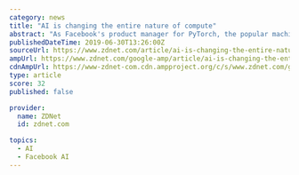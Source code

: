 ```yaml
---
category: news
title: "AI is changing the entire nature of compute"
abstract: "As Facebook's product manager for PyTorch, the popular machine learning training library, told ZDNet in May, \"Models keep getting bigger and bigger, they are really, really big, and really expensive to train.\" The biggest models these days often cannot be ..."
publishedDateTime: 2019-06-30T13:26:00Z
sourceUrl: https://www.zdnet.com/article/ai-is-changing-the-entire-nature-of-compute/
ampUrl: https://www.zdnet.com/google-amp/article/ai-is-changing-the-entire-nature-of-compute/
cdnAmpUrl: https://www-zdnet-com.cdn.ampproject.org/c/s/www.zdnet.com/google-amp/article/ai-is-changing-the-entire-nature-of-compute/
type: article
score: 32
published: false

provider:
  name: ZDNet
  id: zdnet.com

topics:
  - AI
  - Facebook AI
---
```

